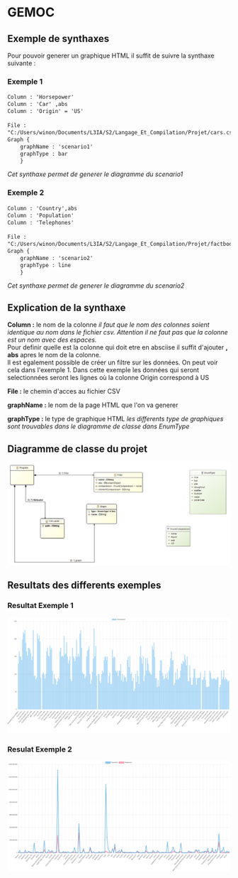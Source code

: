 # GEMOC

## Exemple de synthaxes
Pour pouvoir generer un graphique HTML il suffit de suivre la synthaxe suivante :

### Exemple 1
```
Column : 'Horsepower'
Column : 'Car' ,abs
Column : 'Origin' = 'US'

File : "C:/Users/winon/Documents/L3IA/S2/Langage_Et_Compilation/Projet/cars.csv"
Graph {
	graphName : 'scenario1'
	graphType : bar
	}
  ```
*Cet synthaxe permet de generer le diagramme du scenario1*

### Exemple 2
```
Column : 'Country',abs
Column : 'Population'
Column : 'Telephones'

File : "C:/Users/winon/Documents/L3IA/S2/Langage_Et_Compilation/Projet/factbook.csv"
Graph {
	graphName : 'scenario2'
	graphType : line
	}
```
*Cet synthaxe permet de generer le diagramme du scenario2*

## Explication de la synthaxe

**Column :** le nom de la colonne *il faut que le nom des colonnes soient identique au nom dans le fichier csv. Attention il ne faut pas que la colonne est un nom avec des espaces.*  
Pour definir quelle est la colonne qui doit etre en absciise il suffit d'ajouter **, abs** apres le nom de la colonne.  
Il est egalement possible de créer un filtre sur les données. On peut voir cela dans l'exemple 1. Dans cette exemple les données qui seront selectionnées seront les lignes où la colonne Origin correspond à US

**File :** le chemin d'acces au fichier CSV 

**graphName :** le nom de la page HTML que l'on va generer

**graphType :** le type de graphique HTML *les differents type de graphiques sont trouvables dans le diagramme de classe dans EnumType*

## Diagramme de classe du projet
![classDiag](pictures/classDiag.png)



## Resultats des differents exemples
### Resultat Exemple 1
![scenario1](pictures/scenario1.jpg)
### Resulat Exemple 2
![scenario2](pictures/scenario2.jpg)
